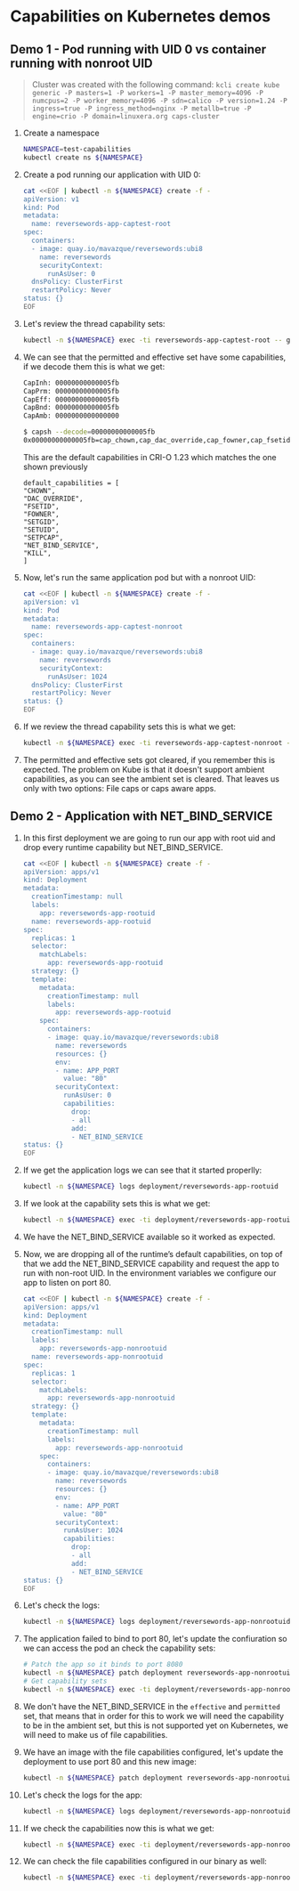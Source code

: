 # Capabilities on Kubernetes demos

## Demo 1 - Pod running with UID 0 vs container running with nonroot UID

> Cluster was created with the following command: `kcli create kube generic -P masters=1 -P workers=1 -P master_memory=4096 -P numcpus=2 -P worker_memory=4096 -P sdn=calico -P version=1.24 -P ingress=true -P ingress_method=nginx -P metallb=true -P engine=crio -P domain=linuxera.org caps-cluster`

1. Create a namespace

    ~~~sh
    NAMESPACE=test-capabilities
    kubectl create ns ${NAMESPACE}
    ~~~
2. Create a pod running our application with UID 0:

    ~~~sh
    cat <<EOF | kubectl -n ${NAMESPACE} create -f -
    apiVersion: v1
    kind: Pod
    metadata:
      name: reversewords-app-captest-root
    spec:
      containers:
      - image: quay.io/mavazque/reversewords:ubi8
        name: reversewords
        securityContext:
          runAsUser: 0
      dnsPolicy: ClusterFirst
      restartPolicy: Never
    status: {}
    EOF
    ~~~
3. Let's review the thread capability sets:

    ~~~sh
    kubectl -n ${NAMESPACE} exec -ti reversewords-app-captest-root -- grep Cap /proc/1/status
    ~~~
4. We can see that the permitted and effective set have some capabilities, if we decode them this is what we get:

    ~~~sh
    CapInh:	00000000000005fb
    CapPrm:	00000000000005fb
    CapEff:	00000000000005fb
    CapBnd:	00000000000005fb
    CapAmb:	0000000000000000
    ~~~
    ~~~sh
    $ capsh --decode=00000000000005fb
    0x00000000000005fb=cap_chown,cap_dac_override,cap_fowner,cap_fsetid,cap_kill,cap_setgid,cap_setuid,cap_setpcap,cap_net_bind_service
    ~~~
    This are the default capabilities in CRI-O 1.23 which matches the one shown previously
    ~~~
    default_capabilities = [
	"CHOWN",
	"DAC_OVERRIDE",
	"FSETID",
	"FOWNER",
	"SETGID",
	"SETUID",
	"SETPCAP",
	"NET_BIND_SERVICE",
	"KILL",
    ]
    ~~~~
        
5. Now, let's run the same application pod but with a nonroot UID:

    ~~~sh
    cat <<EOF | kubectl -n ${NAMESPACE} create -f -
    apiVersion: v1
    kind: Pod
    metadata:
      name: reversewords-app-captest-nonroot
    spec:
      containers:
      - image: quay.io/mavazque/reversewords:ubi8
        name: reversewords
        securityContext:
          runAsUser: 1024
      dnsPolicy: ClusterFirst
      restartPolicy: Never
    status: {}
    EOF
    ~~~
6. If we review the thread capability sets this is what we get:

    ~~~sh
    kubectl -n ${NAMESPACE} exec -ti reversewords-app-captest-nonroot -- grep Cap /proc/1/status
    ~~~
7. The permitted and effective sets got cleared, if you remember this is expected. The problem on Kube is that it doesn't support ambient capabilities, as you can see the ambient set is cleared. That leaves us only with two options: File caps or caps aware apps.

## Demo 2 - Application with NET_BIND_SERVICE

1. In this first deployment we are going to run our app with root uid and drop every runtime capability but NET_BIND_SERVICE.

    ~~~sh
    cat <<EOF | kubectl -n ${NAMESPACE} create -f -
    apiVersion: apps/v1
    kind: Deployment
    metadata:
      creationTimestamp: null
      labels:
        app: reversewords-app-rootuid
      name: reversewords-app-rootuid
    spec:
      replicas: 1
      selector:
        matchLabels:
          app: reversewords-app-rootuid
      strategy: {}
      template:
        metadata:
          creationTimestamp: null
          labels:
            app: reversewords-app-rootuid
        spec:
          containers:
          - image: quay.io/mavazque/reversewords:ubi8
            name: reversewords
            resources: {}
            env:
            - name: APP_PORT
              value: "80"
            securityContext:
              runAsUser: 0
              capabilities:
                drop:
                - all
                add:
                - NET_BIND_SERVICE
    status: {}
    EOF
    ~~~
2. If we get the application logs we can see that it started properlly:

    ~~~sh
    kubectl -n ${NAMESPACE} logs deployment/reversewords-app-rootuid
    ~~~
3. If we look at the capability sets this is what we get:

    ~~~sh
    kubectl -n ${NAMESPACE} exec -ti deployment/reversewords-app-rootuid -- grep Cap /proc/1/status
    ~~~
4. We have the NET_BIND_SERVICE available so it worked as expected. 
5. Now, we are dropping all of the runtime’s default capabilities, on top of that we add the NET_BIND_SERVICE capability and request the app to run with non-root UID. In the environment variables we configure our app to listen on port 80.

    ~~~sh
    cat <<EOF | kubectl -n ${NAMESPACE} create -f -
    apiVersion: apps/v1
    kind: Deployment
    metadata:
      creationTimestamp: null
      labels:
        app: reversewords-app-nonrootuid
      name: reversewords-app-nonrootuid
    spec:
      replicas: 1
      selector:
        matchLabels:
          app: reversewords-app-nonrootuid
      strategy: {}
      template:
        metadata:
          creationTimestamp: null
          labels:
            app: reversewords-app-nonrootuid
        spec:
          containers:
          - image: quay.io/mavazque/reversewords:ubi8
            name: reversewords
            resources: {}
            env:
            - name: APP_PORT
              value: "80"
            securityContext:
              runAsUser: 1024
              capabilities:
                drop:
                - all
                add:
                - NET_BIND_SERVICE
    status: {}
    EOF
    ~~~
6. Let's check the logs:

    ~~~sh
    kubectl -n ${NAMESPACE} logs deployment/reversewords-app-nonrootuid
    ~~~
7. The application failed to bind to port 80, let's update the confiuration so we can access the pod an check the capability sets:

    ~~~sh
    # Patch the app so it binds to port 8080
    kubectl -n ${NAMESPACE} patch deployment reversewords-app-nonrootuid -p '{"spec":{"template":{"spec":{"$setElementOrder/containers":[{"name":"reversewords"}],"containers":[{"$setElementOrder/env":[{"name":"APP_PORT"}],"env":[{"name":"APP_PORT","value":"8080"}],"name":"reversewords"}]}}}}'
    # Get capability sets
    kubectl -n ${NAMESPACE} exec -ti deployment/reversewords-app-nonrootuid -- grep Cap /proc/1/status
    ~~~
8. We don't have the NET_BIND_SERVICE in the `effective` and `permitted` set, that means that in order for this to work we will need the capability to be in the ambient set, but this is not supported yet on Kubernetes, we will need to make us of file capabilities.
9. We have an image with the file capabilities configured, let's update the deployment to use port 80 and this new image:

    ~~~sh
    kubectl -n ${NAMESPACE} patch deployment reversewords-app-nonrootuid -p '{"spec":{"template":{"spec":{"$setElementOrder/containers":[{"name":"reversewords"}],"containers":[{"$setElementOrder/env":[{"name":"APP_PORT"}],"env":[{"name":"APP_PORT","value":"80"}],"image":"quay.io/mavazque/reversewords-captest:latest","name":"reversewords"}]}}}}'
    ~~~
10. Let's check the logs for the app:

    ~~~sh
    kubectl -n ${NAMESPACE} logs deployment/reversewords-app-nonrootuid
    ~~~
11. If we check the capabilities now this is what we get:

    ~~~sh
    kubectl -n ${NAMESPACE} exec -ti deployment/reversewords-app-nonrootuid -- grep Cap /proc/1/status
    ~~~
12. We can check the file capabilities configured in our binary as well:

    ~~~sh
    kubectl -n ${NAMESPACE} exec -ti deployment/reversewords-app-nonrootuid -- getcap /usr/bin/reverse-words
    ~~~
